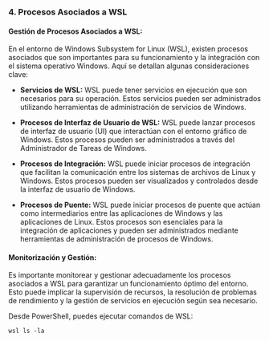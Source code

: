 ### 4. Procesos Asociados a WSL



#### Gestión de Procesos Asociados a WSL:

En el entorno de Windows Subsystem for Linux (WSL), existen procesos asociados que son importantes para su funcionamiento y la integración con el sistema operativo Windows. Aquí se detallan algunas consideraciones clave:

- **Servicios de WSL:** WSL puede tener servicios en ejecución que son necesarios para su operación. Estos servicios pueden ser administrados utilizando herramientas de administración de servicios de Windows.

- **Procesos de Interfaz de Usuario de WSL:** WSL puede lanzar procesos de interfaz de usuario (UI) que interactúan con el entorno gráfico de Windows. Estos procesos pueden ser administrados a través del Administrador de Tareas de Windows.

- **Procesos de Integración:** WSL puede iniciar procesos de integración que facilitan la comunicación entre los sistemas de archivos de Linux y Windows. Estos procesos pueden ser visualizados y controlados desde la interfaz de usuario de Windows.

- **Procesos de Puente:** WSL puede iniciar procesos de puente que actúan como intermediarios entre las aplicaciones de Windows y las aplicaciones de Linux. Estos procesos son esenciales para la integración de aplicaciones y pueden ser administrados mediante herramientas de administración de procesos de Windows.

#### Monitorización y Gestión:

Es importante monitorear y gestionar adecuadamente los procesos asociados a WSL para garantizar un funcionamiento óptimo del entorno. Esto puede implicar la supervisión de recursos, la resolución de problemas de rendimiento y la gestión de servicios en ejecución según sea necesario.

Desde PowerShell, puedes ejecutar comandos de WSL:
```
wsl ls -la
```
